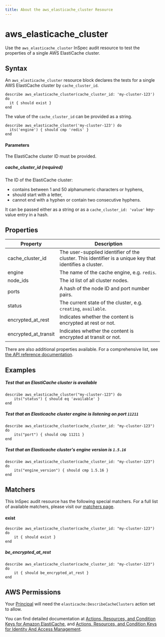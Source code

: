 ```yaml
---
title: About the aws_elasticache_cluster Resource
---
```


# aws_elasticache_cluster

Use the `aws_elasticache_cluster` InSpec audit resource to test the properties of a single AWS ElastiCache cluster.

## Syntax

An `aws_elasticache_cluster` resource block declares the tests for a single AWS ElastiCache cluster by `cache_cluster_id`.

    describe aws_elasticache_cluster(cache_cluster_id: 'my-cluster-123') do
      it { should exist }
    end

The value of the `cache_cluster_id` can be provided as a string.  

    describe aws_elasticache_cluster('my-cluster-123') do
      its('engine') { should cmp 'redis' }
    end

#### Parameters

The ElastiCache cluster ID must be provided.

##### cache\_cluster\_id _(required)_

The ID of the ElastiCache cluster:
 - contains between 1 and 50 alphanumeric characters or hyphens, 
 - should start with a letter, 
 - cannot end with a hyphen or contain two consecutive hyphens.
 
It can be passed either as a string or as a `cache_cluster_id: 'value'` key-value entry in a hash.

## Properties

|Property               | Description |
| ---                   | --- |
|cache\_cluster\_id     | The user-supplied identifier of the cluster. This identifier is a unique key that identifies a cluster.|
|engine                 | The name of the cache engine, e.g. `redis`. |
|node_ids               | The id list of all cluster nodes. |
|ports                  | A hash of the node ID and port number pairs. |
|status                 | The current state of the cluster, e.g. `creating`, `available`. |
|encrypted\_at\_rest    | Indicates whether the content is encrypted at rest or not. |
|encrypted\_at\_transit | Indicates whether the content is encrypted at transit or not. |


There are also additional properties available. For a comprehensive list, see [the API reference documentation](https://docs.aws.amazon.com/AmazonElastiCache/latest/APIReference/API_CacheCluster.html).

## Examples

##### Test that an ElastiCache cluster is available

    describe aws_elasticache_cluster("my-cluster-123") do
        its("status") { should eq 'available' }
    end

##### Test that an Elasticache cluster engine is listening on port `11211`

    describe aws_elasticache_cluster(cache_cluster_id: "my-cluster-123") do
        its("port") { should cmp 11211 }
    end
    
##### Test that an Elasticache cluster's engine version is `1.5.16`

    describe aws_elasticache_cluster(cache_cluster_id: "my-cluster-123") do
        its("engine_version") { should cmp 1.5.16 }
    end
    
## Matchers

This InSpec audit resource has the following special matchers. For a full list of available matchers, please visit our [matchers page](https://www.inspec.io/docs/reference/matchers/).

   
#### exist

    describe aws_elasticache_cluster(cache_cluster_id: "my-cluster-123") do
        it { should exist }
    end
    
##### be_encrypted_at_rest

    describe aws_elasticache_cluster(cache_cluster_id: "my-cluster-123") do
        it { should be_encrypted_at_rest }
    end
    
## AWS Permissions

Your [Principal](https://docs.aws.amazon.com/IAM/latest/UserGuide/intro-structure.html#intro-structure-principal) will need the `elasticache:DescribeCacheClusters` action set to allow.

You can find detailed documentation at [Actions, Resources, and Condition Keys for Amazon ElastiCache](https://docs.aws.amazon.com/IAM/latest/UserGuide/list_amazonelasticache.html), and [Actions, Resources, and Condition Keys for Identity And Access Management](https://docs.aws.amazon.com/IAM/latest/UserGuide/list_identityandaccessmanagement.html).